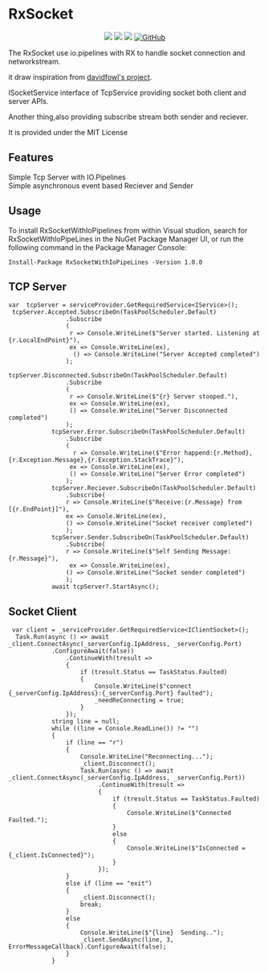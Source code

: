 # RxSocket 
<p align=center>
<a target="_blank" href="https://www.nuget.org/packages/RxSocketWithIoPipeLines/" title="nuget version"><img src="https://img.shields.io/badge/nuget-v1.0.0-blue.svg"></a>
<a target="_blank" href="https://github.com/ricoisme/RxSocket/tree/master" title="Build Status"><img src="https://img.shields.io/badge/build-passing-green.svg"></a>
<a target="_blank" href="http://nodejs.org/download/" title="net standard version">
<img src="https://img.shields.io/badge/netstandard-2.0-blue.svg"></a>
<a target="_blank" href="https://opensource.org/licenses/MIT" title="License: MIT">
<img alt="GitHub" src="https://img.shields.io/github/license/ricoisme/RxSocket.svg">
</a>
</p>


The RxSocket use io.pipelines with RX to handle socket connection and networkstream.

it draw inspiration from [davidfowl's project](https://github.com/davidfowl/TcpEcho).

ISocketService interface of TcpService providing socket both client and server APIs. 

Another thing,also providing subscribe stream both sender and reciever.

It is provided under the MIT License

## Features
Simple Tcp Server with IO.Pipelines  
Simple asynchronous event based Reciever and Sender

## Usage
To install RxSocketWithIoPipelines from within Visual studion, search for RxSocketWithIoPipeLines in the NuGet Package Manager UI, or run the following command in the Package Manager Console:
```
Install-Package RxSocketWithIoPipeLines -Version 1.0.0
```

## TCP Server
```
var  tcpServer = serviceProvider.GetRequiredService<IService>();
 tcpServer.Accepted.SubscribeOn(TaskPoolScheduler.Default)
                .Subscribe
                (
                 r => Console.WriteLine($"Server started. Listening at {r.LocalEndPoint}"),
                 ex => Console.WriteLine(ex),
                  () => Console.WriteLine("Server Accepted completed")
                );
            tcpServer.Disconnected.SubscribeOn(TaskPoolScheduler.Default)
                .Subscribe
                (
                 r => Console.WriteLine($"{r} Server stooped."),
                 ex => Console.WriteLine(ex),
                 () => Console.WriteLine("Server Disconnected completed")
                );
            tcpServer.Error.SubscribeOn(TaskPoolScheduler.Default)
                .Subscribe
                (
                  r => Console.WriteLine($"Error happend:{r.Method}, {r.Exception.Message},{r.Exception.StackTrace}"),
                 ex => Console.WriteLine(ex),
                 () => Console.WriteLine("Server Error completed")
                );
            tcpServer.Reciever.SubscribeOn(TaskPoolScheduler.Default)
                .Subscribe(
                r => Console.WriteLine($"Receive:{r.Message} from [{r.EndPoint}]"),
                ex => Console.WriteLine(ex),
                () => Console.WriteLine("Socket receiver completed")
                );
            tcpServer.Sender.SubscribeOn(TaskPoolScheduler.Default)
                .Subscribe(
                r => Console.WriteLine($"Self Sending Message:{r.Message}"),
                 ex => Console.WriteLine(ex),
                () => Console.WriteLine("Socket sender completed")
                );
            await tcpServer?.StartAsync();
```

## Socket Client
```
 var client = _serviceProvider.GetRequiredService<IClientSocket>();
  Task.Run(async () => await _client.ConnectAsync(_serverConfig.IpAddress, _serverConfig.Port)
            .ConfigureAwait(false))
                .ContinueWith(tresult =>
                {
                    if (tresult.Status == TaskStatus.Faulted)
                    {
                        Console.WriteLine($"connect {_serverConfig.IpAddress}:{_serverConfig.Port} faulted");
                        _needReConnecting = true;
                    }
                });
            string line = null;
            while ((line = Console.ReadLine()) != "")
            {
                if (line == "r")
                {
                    Console.WriteLine("Reconnecting...");
                    _client.Disconnect();
                    Task.Run(async () => await _client.ConnectAsync(_serverConfig.IpAddress, _serverConfig.Port))
                         .ContinueWith(tresult =>
                         {
                             if (tresult.Status == TaskStatus.Faulted)
                             {
                                 Console.WriteLine($"Connected Faulted.");
                             }
                             else
                             {
                                 Console.WriteLine($"IsConnected = {_client.IsConnected}");
                             }
                         });
                }
                else if (line == "exit")
                {
                    _client.Disconnect();
                    break;
                }
                else
                {
                    Console.WriteLine($"{line}  Sending..");
                    _client.SendAsync(line, 3, ErrorMessageCallback).ConfigureAwait(false);
                }
            }
```
